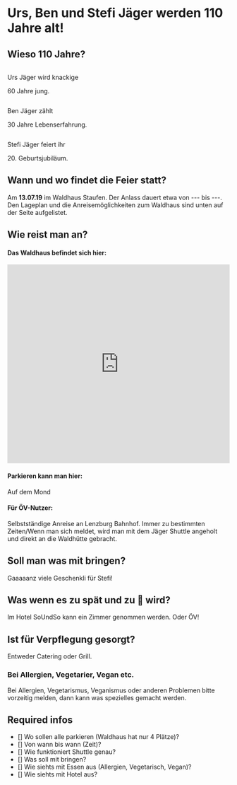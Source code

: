 # Urs, Ben und Stefi Jäger werden 110 Jahre alt!

## Wieso 110 Jahre?
<div id="profiles">
<div id="profile-urs">
<img>
<div><p>Urs Jäger wird knackige</p><p>60 Jahre jung.</p></div>
</div>
<div id="profile-ben">
<img>
<div><p>Ben Jäger zählt</p><p>30 Jahre Lebenserfahrung.</p></div>
</div>
<div id="profile-stefi">
<img>
<div><p>Stefi Jäger feiert ihr</p><p>20. Geburtsjubiläum.</p></div>
</div>
</div>

## Wann und wo findet die Feier statt?
Am **13.07.19** im Waldhaus Staufen. Der Anlass dauert etwa von --- bis ---. Den Lageplan und die Anreisemöglichkeiten zum Waldhaus sind unten auf der Seite aufgelistet.

## Wie reist man an?
#### Das Waldhaus befindet sich hier:
<iframe src="https://www.google.com/maps/embed?pb=!1m18!1m12!1m3!1d2702.0486533845747!2d8.15800245158025!3d47.371968879067474!2m3!1f0!2f0!3f0!3m2!1i1024!2i768!4f13.1!3m3!1m2!1s0x479016217df69f0f%3A0x69ef82d10e837a54!2sWaldhaus+Staufen!5e0!3m2!1sen!2sch!4v1549459269004" height="450" width="100%" frameborder="0" style="border:0" allowfullscreen></iframe>

#### Parkieren kann man hier:
Auf dem Mond

#### Für ÖV-Nutzer:
Selbstständige Anreise an Lenzburg Bahnhof. 
Immer zu bestimmten Zeiten/Wenn man sich meldet, wird man mit dem Jäger Shuttle angeholt und direkt an die Waldhütte gebracht.

## Soll man was mit bringen?
Gaaaaanz viele Geschenkli für Stefi!

## Was wenn es zu spät und zu 🍺 wird?
Im Hotel SoUndSo kann ein Zimmer genommen werden. Oder ÖV!

## Ist für Verpflegung gesorgt?
Entweder Catering oder Grill. 
### Bei Allergien, Vegetarier, Vegan etc.
Bei Allergien, Vegetarismus, Veganismus oder anderen Problemen bitte vorzeitig melden, dann kann was spezielles gemacht werden.

## Required infos
- [] Wo sollen alle parkieren (Waldhaus hat nur 4 Plätze)?
- [] Von wann bis wann (Zeit)?
- [] Wie funktioniert Shuttle genau?
- [] Was soll mit bringen?
- [] Wie siehts mit Essen aus (Allergien, Vegetarisch, Vegan)?
- [] Wie siehts mit Hotel aus?

